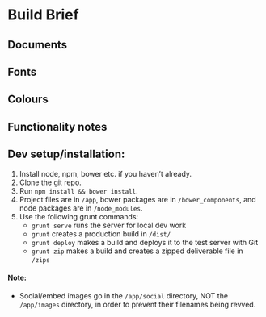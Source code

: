 # Build Brief


## Documents


## Fonts 


## Colours


## Functionality notes


## Dev setup/installation:

1. Install node, npm, bower etc. if you haven’t already. 
2. Clone the git repo. 
3. Run `npm install && bower install`. 
4. Project files are in `/app`, bower packages are in `/bower_components`, and node packages are in `/node_modules`. 
5. Use the following grunt commands: 
    - `grunt serve` runs the server for local dev work
    - `grunt` creates a production build in `/dist/`
    - `grunt deploy` makes a build and deploys it to the test server with Git
    - `grunt zip` makes a build and creates a zipped deliverable file in `/zips`

#### Note:

- Social/embed images go in the `/app/social` directory, NOT the `/app/images` directory, in order to prevent their filenames being revved.
